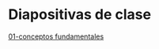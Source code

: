 # Diapositivas de clase
[01-conceptos fundamentales](https://drive.google.com/file/d/1wHVbaJxeK1ICHDDJ3cXFpDhef2HDRwxe/view?usp=sharing)
